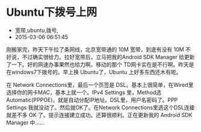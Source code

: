 # Ubuntu下拨号上网
- 宽带,ubuntu,拨号,
- 2015-03-06 06:51:45

刚搬家完，昨天下午拉了条网线，北京宽带通的 10M 宽带，到底有没有 10M 不好说，不过确实很给力。拉好宽带后，立马把我的Android SDK Manager 给更新了一下。好的网速办事果然也给力啊。移动的那个 TD网卡实在是不行啊。昨天是在windows7下拨号的。早上换 Ubuntu了，Ubuntu 上好多东西还木有呢。


在 Network Connections里，最后一个页签是 DSL。基本上很简单，在Wired里选择你的网卡MAC，基本上就一个。IPv4 Settings 里，Method选 Automatic(PPPOE)，就是自动分配IP地址。DSL里，用户名密码了。PPP Settings 我就没动了。然后就OK了。在Network Connections里选这个DSL连接就差不多 OK 了。提示连接建立成功。还算很顺利。正在更新我的 Android SDK Manager 中……
